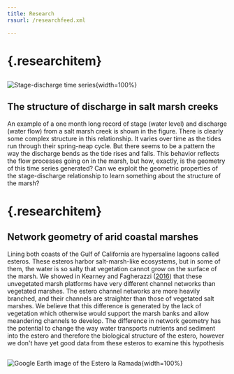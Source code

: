```yaml
---
title: Research
rssurl: /researchfeed.xml

---
```


# {.researchitem}

##

![Stage-discharge time series](/images/tornado.svg){width=100%}

## The structure of discharge in salt marsh creeks

An example of a one month long record of stage (water level) and discharge (water flow) from a salt marsh creek is shown in the figure. There is clearly some complex structure in this relationship. It varies over time as the tides run through their spring-neap cycle. But there seems to be a pattern the way the discharge bends as the tide rises and falls. This behavior reflects the flow processes going on in the marsh, but how, exactly, is the geometry of this time series generated? Can we exploit the geometric properties of the stage-discharge relationship to learn something about the structure of the marsh?

# {.researchitem}

## Network geometry of arid coastal marshes

Lining both coasts of the Gulf of California are hypersaline lagoons called esteros. These esteros harbor salt-marsh-like ecosystems, but in some of them, the water is so salty that vegetation cannot grow on the surface of the marsh. We showed in Kearney and Fagherazzi ([2016](http://dx.doi.org/10.1038/ncomms12287)) that these unvegetated marsh platforms have very different channel networks than vegetated marshes. The estero channel networks are more heavily branched, and their channels are straighter than those of vegetated salt marshes. We believe that this difference is generated by the lack of vegetation which otherwise would support the marsh banks and allow meandering channels to develop. The difference in network geometry has the potential to change the way water transports nutrients and sediment into the estero and therefore the biological structure of the estero, however we don't have yet good data from these esteros to examine this hypothesis

## 

![Google Earth image of the Estero la Ramada](/images/ramada.jpg){width=100%}
